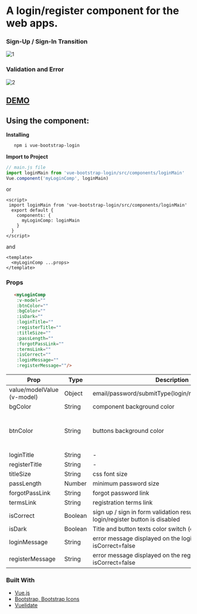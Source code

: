 # A login/register component for the web apps.

### Sign-Up / Sign-In Transition
![1](https://user-images.githubusercontent.com/14932895/162794507-9556211c-3cd6-494c-a322-44e5eb5dc06c.gif)
### Validation and Error
![2](https://user-images.githubusercontent.com/14932895/162794528-254ad16e-fb64-4fdc-8de3-d8f10cfc7445.gif)

## [DEMO](https://ilkerdurmaz.github.io/vue-bootstrap-login/)

## Using the component:

**Installing**

```bash
   npm i vue-bootstrap-login
```

**Import to Project**

```javascript
// main.js file
import loginMain from 'vue-bootstrap-login/src/components/loginMain'
Vue.component('myLoginComp', loginMain)
```
or

```vue
<script>
 import loginMain from 'vue-bootstrap-login/src/components/loginMain'
  export default {
    components: {
      myLoginComp: loginMain
    }
  }
</script>
```
and

```vue
<template>
  <myLoginComp ...props>
</template>
```
### Props
``` html
   <myLoginComp 
    :v-model=""
    :btnColor=""
    :bgColor=""
    :isDark=""
    :loginTitle=""
    :registerTitle=""            
    :titleSize=""
    :passLength=""
    :forgotPassLink=""
    :termsLink=""            
    :isCorrect=""            
    :loginMessage=""
    :registerMessage=""/>
```
| Prop                       | Type    | Description                                                                               | Default                                                                   |
|----------------------------|---------|-------------------------------------------------------------------------------------------|---------------------------------------------------------------------------|
| value/modelValue (v-model) | Object  | email/password/submitType(login/register)/rememberMe                                      | {}                                                                        |
| bgColor                    | String  | component background color                                                                | transparent                                                               |
| btnColor                   | String  | buttons background color                                                                  | linear-gradient(90deg,rgba(6, 154, 231, 1) 0%,rgba(35, 204, 236, 1) 100%) |
| loginTitle                 | String  | -                                                                                         | WELCOME                                                                   |
| registerTitle              | String  | -                                                                                         | JOIN US!                                                                  |
| titleSize                  | String  | css font size                                                                             | 4rem                                                                      |
| passLength                 | Number  | minimum password size                                                                     | 6                                                                         |
| forgotPassLink             | String  | forgot password link                                                                      | #                                                                         |
| termsLink                  | String  | registration terms link                                                                   | #                                                                         |
| isCorrect                  | Boolean | sign up / sign in form validation result, when is false login/register button is disabled | true                                                                      |
| isDark                     | Boolean | Title and button texts color switch (dark/light)                                          | false                                                                     |
| loginMessage               | String  | error message displayed on the login button when isCorrect=false                          | information is incorrect                                                  |
| registerMessage            | String  | error message displayed on the register button when isCorrect=false                       | information is incorrect                                                  |

### Built With

* [Vue.js](https://vuejs.org/)
* [Bootstrap, Bootstrap Icons](https://getbootstrap.com)
* [Vuelidate](https://vuelidate-next.netlify.app/)
